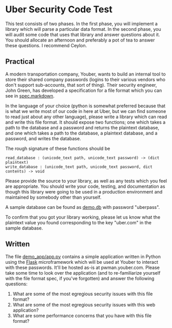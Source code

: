 # Uber Security Code Test

This test consists of two phases. In the first phase, you will implement a library which will parse a particular data format. In the second phase, you will audit some code that uses that library and answer questions about it.  You should allocate an afternoon and preferably a pot of tea to answer these questions. I recommend Ceylon.


## Practical

A modern transportation company, Youber, wants to build an internal tool to store their shared company passwords (logins to their various vendors who don't support sub-accounts, that sort of thing). Their security engineer, John Green, has developed a specification for a file format which you can see in [spec.markdown](spec.markdown).

In the language of your choice (python is somewhat preferred because that is what we write most of our code in here at Uber, but we can find someone to read just about any other language), please write a library which can read and write this file format. It should expose two functions; one which takes a path to the database and a password and returns the plaintext database, and one which takes a path to the database, a plaintext database, and a password, and writes the database.

The rough signature of these functions should be

    read_database : (unicode_text path, unicode_text password) -> (dict plaintext)
    write_database : (unicode_text path, unicode_text password, dict contents) -> void

Please provide the source to your library, as well as any tests which you feel are appropriate. You should write your code, testing, and documentation as though this library were going to be used in a production environment and maintained by somebody other than yourself.

A sample database can be found as [demo.db](demo.db) with password "uberpass".

To confirm that you got your library working, please let us know what the plaintext value you found corresponding to the key "uber.com" in the sample database.


## Written

The file [demo_app/app.py](demo_app/app.py) contains a simple application written in Python using the [Flask](http://flask.pocoo.org/) microframework which will be used at Youber to interact with these passwords. It'll be hosted as-is at pwman.youber.com. Please take some time to look over the application (and to re-familiarize yourself with the file format spec, if you've forgotten) and answer the following questions:

  1. What are some of the most egregious security issues with this file format?
  2. What are some of the most egregious security issues with this web application?
  3. What are some performance concerns that you have with this file format?
